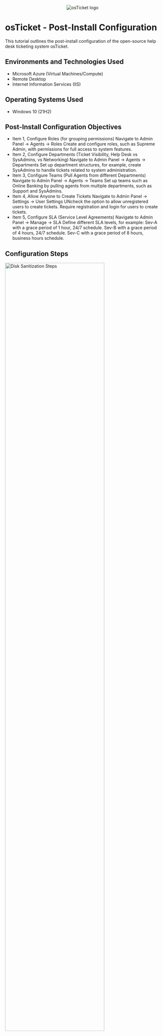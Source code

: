 <p align="center">
<img src="https://i.imgur.com/Clzj7Xs.png" alt="osTicket logo"/>
</p>

<h1>osTicket - Post-Install Configuration</h1>
This tutorial outlines the post-install configuration of the open-source help desk ticketing system osTicket.<br />






<h2>Environments and Technologies Used</h2>

- Microsoft Azure (Virtual Machines/Compute)
- Remote Desktop
- Internet Information Services (IIS)

<h2>Operating Systems Used </h2>

- Windows 10</b> (21H2)

<h2>Post-Install Configuration Objectives</h2>

- Item 1, Configure Roles (for grouping permissions)
Navigate to Admin Panel -> Agents -> Roles
Create and configure roles, such as Supreme Admin, with permissions for full access to system features. 
- Item 2, Configure Departments (Ticket Visibility, Help Desk vs SysAdmins, vs Networking)
Navigate to Admin Panel -> Agents -> Departments
Set up department structures, for example, create SysAdmins to handle tickets related to system administration.
- Item 3, Configure Teams (Pull Agents from different Departments)
Navigate to Admin Panel -> Agents -> Teams
Set up teams such as Online Banking by pulling agents from multiple departments, such as Support and SysAdmins.
- Item 4, Allow Anyone to Create Tickets
Navigate to Admin Panel -> Settings -> User Settings
UNcheck the option to allow unregistered users to create tickets. Require registration and login for users to create tickets.
- Item 5, Configure SLA (Service Level Agreements)
Navigate to Admin Panel -> Manage -> SLA
Define different SLA levels, for example:
Sev-A with a grace period of 1 hour, 24/7 schedule.
Sev-B with a grace period of 4 hours, 24/7 schedule.
Sev-C with a grace period of 8 hours, business hours schedule.

<h2>Configuration Steps</h2>

<p>
<img src=https://i.imgur.com/wzeun5p.png height="80%" width="80%" alt="Disk Sanitization Steps"/>
</p>
<p>
This screenshot demonstrates the osTicket post-installation setup, showcasing both the admin panel configuration and the client portal. It highlights how to configure user roles, departments, and teams to manage ticket visibility and agent permissions. Additionally, it shows the client portal where users can submit tickets. This image illustrates the configuration process for roles, allowing admins to assign permissions and set up efficient workflows for managing support requests.
</p>
<br />

<p>
<img src=https://i.imgur.com/vcgHYv2.png height="80%" width="80%" alt="Disk Sanitization Steps"/>
</p>
<p>
These images showcase the osTicket post-installation process, highlighting key configuration steps. It demonstrates how to configure teams by pulling agents from different departments, such as creating an Online Banking team. It also shows how to enforce registration requirements by unchecking the option that allows unregistered users to create tickets, ensuring users must log in before submitting tickets. The image further illustrates how to configure agents (e.g., Jane in SysAdmins and John in Support) and add customer users (e.g., Karen and Ken) to enable them to submit and track their tickets. These steps are essential for structuring your ticketing system and streamlining user and agent management.
</p>
<br />

<p>
<img src="https://i.imgur.com/DJmEXEB.png" height="80%" width="80%" alt="Disk Sanitization Steps"/>
</p>
<p>
Finally, this screenshot illustrates the configuration of Service Level Agreements (SLAs) and Help Topics within osTicket. It shows how to define SLAs with different grace periods and schedules, such as Sev-A (1 hour grace period, 24/7 schedule), Sev-B (4 hours grace period, 24/7 schedule), and Sev-C (8 hours grace period, business hours). Additionally, it demonstrates setting up Help Topics that users can select when submitting tickets, such as Business Critical Outage, Personal Computer Issues, Equipment Request, Password Reset, and Other. These configurations help streamline ticket management and categorize incoming requests for better resolution handling.
</p>
<br />
